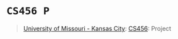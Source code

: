# `CS456 P`
> [University of Missouri - Kansas City](https://www.umkc.edu/): [CS456](https://catalog.umkc.edu/course-offerings/undergraduate/comp-sci/): Project
